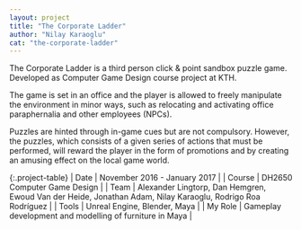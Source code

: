 ```yaml
---
layout: project
title: "The Corporate Ladder"
author: "Nilay Karaoglu"
cat: "the-corporate-ladder"
---
```


The Corporate Ladder is a third person click & point sandbox puzzle game. Developed as Computer Game Design course project at KTH.

The game is set in an office and the player is allowed to freely manipulate the environment in minor ways, such as relocating and activating office paraphernalia and other employees (NPCs).

Puzzles are hinted through in-game cues but are not compulsory. However, the puzzles, which consists of a given series of actions that must be performed, will reward the player in the form of promotions and by creating an amusing effect on the local game world.

{:.project-table}
| Date | November 2016 - January 2017 |
| Course | DH2650 Computer Game Design |
| Team | Alexander Lingtorp, Dan Hemgren, Ewoud Van der Heide, Jonathan Adam, Nilay Karaoglu, Rodrigo Roa Rodríguez |
| Tools | Unreal Engine, Blender, Maya |
| My Role | Gameplay development and modelling of furniture in Maya  |
